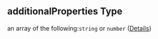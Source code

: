 ## additionalProperties Type

an array of the following:`string` or `number` ([Details](config-properties-map-infos-map-info-properties-filter-properties-checkboxes-phases-additionalproperties-items.md))

